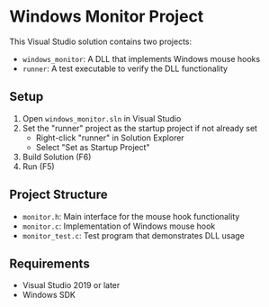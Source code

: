 # Windows Monitor Project

This Visual Studio solution contains two projects:
- `windows_monitor`: A DLL that implements Windows mouse hooks
- `runner`: A test executable to verify the DLL functionality

## Setup
1. Open `windows_monitor.sln` in Visual Studio
2. Set the "runner" project as the startup project if not already set
   - Right-click "runner" in Solution Explorer
   - Select "Set as Startup Project"
3. Build Solution (F6)
4. Run (F5)

## Project Structure
- `monitor.h`: Main interface for the mouse hook functionality
- `monitor.c`: Implementation of Windows mouse hook
- `monitor_test.c`: Test program that demonstrates DLL usage

## Requirements
- Visual Studio 2019 or later
- Windows SDK
